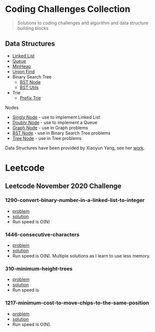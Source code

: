 # Coding Challenges Collection

> Solutions to coding challenges and algorithm and data structure building blocks

## Data Structures

- [Linked List](/datastructure/LinkedList.js)
- [Queue](/datastructure/Queue.js)
- [MinHeap](/datastructure/MinHeap.js)
- [Union Find](/datastructure/UnionFind.js)
- Binary Search Tree
  - [BST Node](/datastructure/Node/BSTNode.js)
  - [BST Utils](/datastructure/BSTUtils.js)
- Trie
  - [Prefix Trie](/datastructure/TriePrefix.js)

Nodes

- [Singly Node](/datastructure/Node/SinglyNode.js) - use to implement Linked List
- [Doubly Node](/datastructure/Node/DoublyNode.js) - use to implement a Queue
- [Graph Node](/datastructure/Node/GraphNode.js) - use in Graph problems
- [BST Node](/datastructure/Node/BSTNode.js) - use in Binary Search Tree problems
- [Tree Node](/datastructure/Node/TreeNode.js) - use in Tree problems

Data Structures have been provided by Xiaoyun Yang, see her [work](https://github.com/xiaoyunyang/coding-challenges#coding-challenges-collection).

# Leetcode

<!--
### - Problem Name

- [problem](link to problem)
- [solution](link to solution)
- [repl](link to repl.it solution)
- Comments; Indication of program time to run (Oh of N)
 -->

## Leetcode November 2020 Challenge

### 1290-convert-binary-number-in-a-linked-list-to-integer

- [problem](https://leetcode.com/problems/convert-binary-number-in-a-linked-list-to-integer)
- [solution](/leetcode/1290-convert-binary-number-in-a-linked-list-to-integer.js)
- Run speed is O(N)

### 1446-consecutive-characters

- [problem](https://leetcode.com/problems/consecutive-characters/)
- [solution](/leetcode/1446-consecutive-characters.js)
- Run speed is O(N).
  Multiple solutions as I learn to use less memory.

### 310-minimum-height-trees

<!-- go back and finish -->

- [problem](https://leetcode.com/problems/minimum-height-trees/)
- [solution](/leetcode/310-minimum-height-trees.js)
- Run speed is

### 1217-minimum-cost-to-move-chips-to-the-same-position

- [problem](https://leetcode.com/problems/minimum-cost-to-move-chips-to-the-same-position/)
- [solution](/leetcode/1217-minimum-cost-to-move-chips-to-the-same-position.js)
- Run speed is O(N).
